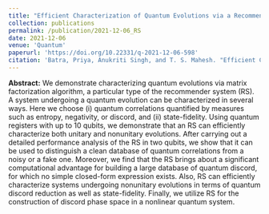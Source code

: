 ```yaml
---
title: "Efficient Characterization of Quantum Evolutions via a Recommender System"
collection: publications
permalink: /publication/2021-12-06_RS
date: 2021-12-06
venue: 'Quantum'
paperurl: 'https://doi.org/10.22331/q-2021-12-06-598'
citation: 'Batra, Priya, Anukriti Singh, and T. S. Mahesh. "Efficient Characterization of Quantum Evolutions via a Recommender System." Quantum 5 (2021): 598.'
---
```


 
**Abstract:** We demonstrate characterizing quantum evolutions via matrix factorization algorithm, a particular type of the recommender system (RS). A system undergoing a quantum evolution can be characterized in several ways. Here we choose (i) quantum correlations quantified by measures such as entropy, negativity, or discord, and (ii) state-fidelity. Using quantum registers with up to 10 qubits, we demonstrate that an RS can efficiently characterize both unitary and nonunitary evolutions. After carrying out a detailed performance analysis of the RS in two qubits, we show that it can be used to distinguish a clean database of quantum correlations from a noisy or a fake one. Moreover, we find that the RS brings about a significant computational advantage for building a large database of quantum discord, for which no simple closed-form expression exists. Also, RS can efficiently characterize systems undergoing nonunitary evolutions in terms of quantum discord reduction as well as state-fidelity. Finally, we utilize RS for the construction of discord phase space in a nonlinear quantum system.

